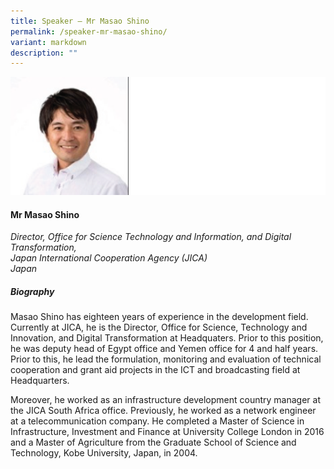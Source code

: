 ```yaml
---
title: Speaker – Mr Masao Shino
permalink: /speaker-mr-masao-shino/
variant: markdown
description: ""
---
```

![](/images/2025%20speakers/Masao_Shino.png)
#### **Mr Masao Shino**

*Director, Office for Science Technology and Information, and Digital Transformation,<br>Japan International Cooperation Agency (JICA)<br>Japan*

##### **Biography**
Masao Shino has eighteen years of experience in the development field. Currently at JICA, he is the Director, Office for Science, Technology and Innovation, and Digital Transformation at Headquaters. Prior to this position, he was deputy head of Egypt office and Yemen office for 4 and half years. Prior to this, he lead the formulation, monitoring and evaluation of technical cooperation and grant aid projects in the ICT and broadcasting field at Headquarters.

Moreover, he worked as an infrastructure development country manager at the JICA South Africa office. Previously, he worked as a network engineer at a telecommunication company. He completed a Master of Science in Infrastructure, Investment and Finance at University College London in 2016 and a Master of Agriculture from the Graduate School of Science and Technology, Kobe University, Japan, in 2004.

